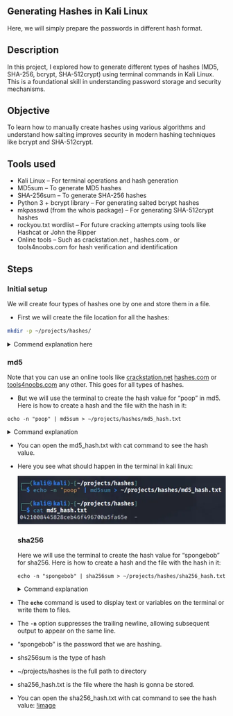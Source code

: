 ## Generating Hashes in Kali Linux

Here, we will simply prepare the passwords in different hash format.

## Description

In this project, I explored how to generate different types of hashes (MD5, SHA-256, bcrypt, SHA-512crypt) using terminal commands in Kali Linux. This is a foundational skill in understanding password storage and security mechanisms.

## Objective

To learn how to manually create hashes using various algorithms and understand how salting improves security in modern hashing techniques like bcrypt and SHA-512crypt.

## Tools used

- Kali Linux – For terminal operations and hash generation
- MD5sum – To generate MD5 hashes
- SHA-256sum – To generate SHA-256 hashes
- Python 3 + bcrypt library – For generating salted bcrypt hashes
- mkpasswd (from the whois package) – For generating SHA-512crypt hashes
- rockyou.txt wordlist – For future cracking attempts using tools like Hashcat or John the Ripper
- Online tools – Such as crackstation.net , hashes.com , or tools4noobs.com for hash verification and identification


## Steps

### Initial setup

We will create four types of hashes one by one and store them in a file.

- First we will create the file location for all the hashes:

``` bash
mkdir -p ~/projects/hashes/
```
<details>
  <summary>Commend explanation here</summary>
  
- mkdir is creating a new directory in ~/projects/hashes/
  
- -p is to ensures that all necessary parent directories (**`projects`** and **`hashes`**) are created if they don't already exist.
</details>

### md5

Note that you can use an online tools like [crackstation.net](https://crackstation.net/)  [hashes.com](https://hashes.com/en/decrypt/hash) or [tools4noobs.com](https://www.tools4noobs.com/) any other. This goes for all types of hashes.

- But we will use the terminal to create the hash value for “poop” in md5. Here is how to create a hash and the file with the hash in it:

```#!/bin/bash
echo -n "poop" | md5sum > ~/projects/hashes/md5_hash.txt
```

<details>
  <summary>Command explanation</summary>
  
- The `echo` command is used to display text or variables on the terminal or write them to files.
  
- The `-n` option suppresses the trailing newline, allowing subsequent output to appear on the same line.
  
- “poop” is the password that we are hashing.
  
- md5sum is the type of hash
  
- ~/projects/hashes is the full path to directory
  
- md5_hash.txt is the file where the hash is gonna be stored.
  
</details>

- You can open the md5_hash.txt with cat command to see the hash value.

- Here you see what should happen in the terminal in kali linux:

  ![image](https://github.com/RobinBoucherSec/Cracking-hashes/blob/main/Generating%20Hashes/md5.png)

  ### sha256

  Here we will use the terminal to create the hash value for “spongebob” for sha256. Here is how to create a hash and the file with the hash in it:

  ```#!/bin/bash
  echo -n "spongebob" | sha256sum > ~/projects/hashes/sha256_hash.txt
  ```

  <details>
    <summary>Command explanation</summary>
    
- The **`echo`** command is used to display text or variables on the terminal or write them to files.

- The **`-n`** option suppresses the trailing newline, allowing subsequent output to appear on the same line.

- “spongebob” is the password that we are hashing.

- shs256sum is the type of hash

- ~/projects/hashes is the full path to directory

- sha256_hash.txt is the file where the hash is gonna be stored.

</details>

- You can open the sha256_hash.txt with cat command to see the hash value:
[!image]()
